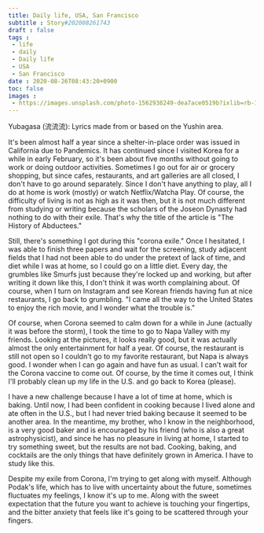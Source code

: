 ```yaml
---
title: Daily life, USA, San Francisco
subtitle : Story#202008261743
draft : false
tags :
 - life
 - daily
 - Daily life
 - USA
 - San Francisco
date : 2020-08-26T08:43:20+0900
toc: false
images : 
 - https://images.unsplash.com/photo-1562938249-dea7ace0519b?ixlib=rb-1.2.1&q=80&fm=jpg&crop=entropy&cs=tinysrgb&w=1080&fit=max&ixid=eyJhcHBfaWQiOjE1NTU0OX0
---
```


Yubagasa (流流流): Lyrics made from or based on the Yushin area.  

It's been almost half a year since a shelter-in-place order was issued in California due to Pandemics. It has continued since I visited Korea for a while in early February, so it's been about five months without going to work or doing outdoor activities. Sometimes I go out for air or grocery shopping, but since cafes, restaurants, and art galleries are all closed, I don't have to go around separately. Since I don't have anything to play, all I do at home is work (mostly) or watch Netflix/Watcha Play. Of course, the difficulty of living is not as high as it was then, but it is not much different from studying or writing because the scholars of the Joseon Dynasty had nothing to do with their exile. That's why the title of the article is "The History of Abductees."  

Still, there's something I got during this "corona exile." Once I hesitated, I was able to finish three papers and wait for the screening, study adjacent fields that I had not been able to do under the pretext of lack of time, and diet while I was at home, so I could go on a little diet. Every day, the grumbles like Smurfs just because they're locked up and working, but after writing it down like this, I don't think it was worth complaining about. Of course, when I turn on Instagram and see Korean friends having fun at nice restaurants, I go back to grumbling. "I came all the way to the United States to enjoy the rich movie, and I wonder what the trouble is."  

Of course, when Corona seemed to calm down for a while in June (actually it was before the storm), I took the time to go to Napa Valley with my friends. Looking at the pictures, it looks really good, but it was actually almost the only entertainment for half a year. Of course, the restaurant is still not open so I couldn't go to my favorite restaurant, but Napa is always good. I wonder when I can go again and have fun as usual. I can't wait for the Corona vaccine to come out. Of course, by the time it comes out, I think I'll probably clean up my life in the U.S. and go back to Korea (please).  

I have a new challenge because I have a lot of time at home, which is baking. Until now, I had been confident in cooking because I lived alone and ate often in the U.S., but I had never tried baking because it seemed to be another area. In the meantime, my brother, who I know in the neighborhood, is a very good baker and is encouraged by his friend (who is also a great astrophysicist), and since he has no pleasure in living at home, I started to try something sweet, but the results are not bad. Cooking, baking, and cocktails are the only things that have definitely grown in America. I have to study like this.  

Despite my exile from Corona, I'm trying to get along with myself. Although Podak's life, which has to live with uncertainty about the future, sometimes fluctuates my feelings, I know it's up to me. Along with the sweet expectation that the future you want to achieve is touching your fingertips, and the bitter anxiety that feels like it's going to be scattered through your fingers.  

